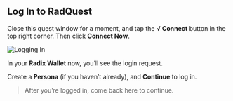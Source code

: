 ## Log In to RadQuest

Close this quest window for a moment, and tap the **√ Connect** button in the top right corner. Then click **Connect Now**.

![Logging In](/quests-images/key/2-KeyImage_ConnectButtonScreenshot.png)

In your **Radix Wallet** now, you’ll see the login request.

Create a **Persona** (if you haven’t already), and **Continue** to log in.

> After you’re logged in, come back here to continue.
